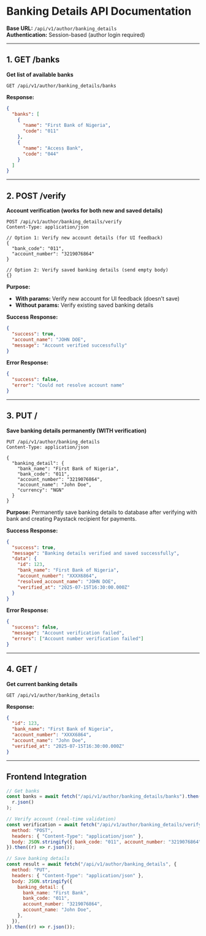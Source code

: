 # Banking Details API Documentation

**Base URL:** `/api/v1/author/banking_details`  
**Authentication:** Session-based (author login required)

---

## 1. GET /banks

**Get list of available banks**

```http
GET /api/v1/author/banking_details/banks
```

**Response:**

```json
{
  "banks": [
    {
      "name": "First Bank of Nigeria",
      "code": "011"
    },
    {
      "name": "Access Bank",
      "code": "044"
    }
  ]
}
```

---

## 2. POST /verify

**Account verification (works for both new and saved details)**

```http
POST /api/v1/author/banking_details/verify
Content-Type: application/json

// Option 1: Verify new account details (for UI feedback)
{
  "bank_code": "011",
  "account_number": "3219076864"
}

// Option 2: Verify saved banking details (send empty body)
{}
```

**Purpose:**

- **With params:** Verify new account for UI feedback (doesn't save)
- **Without params:** Verify existing saved banking details

**Success Response:**

```json
{
  "success": true,
  "account_name": "JOHN DOE",
  "message": "Account verified successfully"
}
```

**Error Response:**

```json
{
  "success": false,
  "error": "Could not resolve account name"
}
```

---

## 3. PUT /

**Save banking details permanently (WITH verification)**

```http
PUT /api/v1/author/banking_details
Content-Type: application/json

{
  "banking_detail": {
    "bank_name": "First Bank of Nigeria",
    "bank_code": "011",
    "account_number": "3219076864",
    "account_name": "John Doe",
    "currency": "NGN"
  }
}
```

**Purpose:** Permanently save banking details to database after verifying with bank and creating Paystack recipient for payments.

**Success Response:**

```json
{
  "success": true,
  "message": "Banking details verified and saved successfully",
  "data": {
    "id": 123,
    "bank_name": "First Bank of Nigeria",
    "account_number": "XXXX6864",
    "resolved_account_name": "JOHN DOE",
    "verified_at": "2025-07-15T16:30:00.000Z"
  }
}
```

**Error Response:**

```json
{
  "success": false,
  "message": "Account verification failed",
  "errors": ["Account number verification failed"]
}
```

---

## 4. GET /

**Get current banking details**

```http
GET /api/v1/author/banking_details
```

**Response:**

```json
{
  "id": 123,
  "bank_name": "First Bank of Nigeria",
  "account_number": "XXXX6864",
  "account_name": "John Doe",
  "verified_at": "2025-07-15T16:30:00.000Z"
}
```

---

## Frontend Integration

```javascript
// Get banks
const banks = await fetch("/api/v1/author/banking_details/banks").then((r) =>
  r.json()
);

// Verify account (real-time validation)
const verification = await fetch("/api/v1/author/banking_details/verify", {
  method: "POST",
  headers: { "Content-Type": "application/json" },
  body: JSON.stringify({ bank_code: "011", account_number: "3219076864" }),
}).then((r) => r.json());

// Save banking details
const result = await fetch("/api/v1/author/banking_details", {
  method: "PUT",
  headers: { "Content-Type": "application/json" },
  body: JSON.stringify({
    banking_detail: {
      bank_name: "First Bank",
      bank_code: "011",
      account_number: "3219076864",
      account_name: "John Doe",
    },
  }),
}).then((r) => r.json());
```
